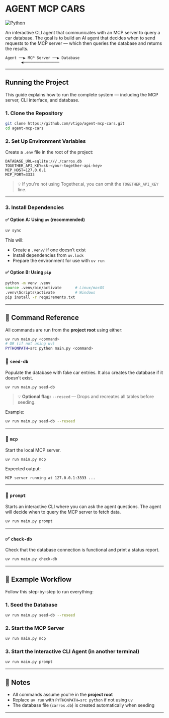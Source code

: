 # AGENT MCP CARS

[![Python](https://img.shields.io/badge/python-3.12-blue)](https://www.python.org)

An interactive CLI agent that communicates with an MCP server to query a car database.
The goal is to build an AI agent that decides when to send requests to the MCP server — which then queries the database and returns the results.

```
Agent ──▶ MCP Server ──▶ Database  
       ◀────────────────
```

---

## Running the Project

This guide explains how to run the complete system — including the MCP server, CLI interface, and database.

### 1. Clone the Repository

```bash
git clone https://github.com/vtigo/agent-mcp-cars.git
cd agent-mcp-cars
```

### 2. Set Up Environment Variables

Create a `.env` file in the root of the project:

```env
DATABASE_URL=sqlite:///./carros.db
TOGETHER_API_KEY=sk-<your-together-api-key>
MCP_HOST=127.0.0.1
MCP_PORT=3333
```

> 💡 If you're not using Together.ai, you can omit the `TOGETHER_API_KEY` line.

---

### 3. Install Dependencies

#### ✅ Option A: Using `uv` (recommended)

```bash
uv sync
```

This will:

* Create a `.venv/` if one doesn’t exist
* Install dependencies from `uv.lock`
* Prepare the environment for use with `uv run`

#### ✅ Option B: Using `pip`

```bash
python -m venv .venv
source .venv/bin/activate      # Linux/macOS
.venv\Scripts\activate         # Windows
pip install -r requirements.txt
```

---

## 🔧 Command Reference

All commands are run from the **project root** using either:

```bash
uv run main.py <command>
# OR (if not using uv)
PYTHONPATH=src python main.py <command>
```

### 📅 `seed-db`

Populate the database with fake car entries.
It also creates the database if it doesn't exist.

```bash
uv run main.py seed-db
```

> 💡 **Optional flag:**
> `--reseed` — Drops and recreates all tables before seeding.

Example:

```bash
uv run main.py seed-db --reseed
```

---

### 📧 `mcp`

Start the local MCP server.

```bash
uv run main.py mcp
```

Expected output:

```
MCP server running at 127.0.0.1:3333 ...
```

---

### 💬 `prompt`

Starts an interactive CLI where you can ask the agent questions.
The agent will decide when to query the MCP server to fetch data.

```bash
uv run main.py prompt
```
---

### ✅ `check-db`

Check that the database connection is functional and print a status report.

```bash
uv run main.py check-db
```
---

## 🧪 Example Workflow

Follow this step-by-step to run everything:

### 1. Seed the Database

```bash
uv run main.py seed-db --reseed
```

### 2. Start the MCP Server

```bash
uv run main.py mcp
```

### 3. Start the Interactive CLI Agent (in another terminal)

```bash
uv run main.py prompt
```

---

## 📌 Notes

* All commands assume you're in the **project root**
* Replace `uv run` with `PYTHONPATH=src python` if not using `uv`
* The database file (`carros.db`) is created automatically when seeding

---
